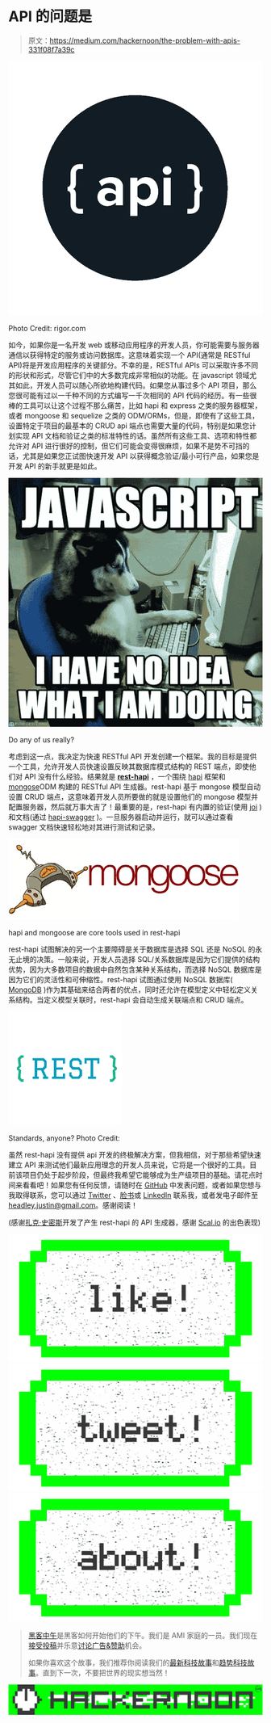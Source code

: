 # API 的问题是

> 原文：<https://medium.com/hackernoon/the-problem-with-apis-331f08f7a39c>

![](img/ec94bebc63c0439ca35d6cf585cbf732.png)

Photo Credit: rigor.com

如今，如果你是一名开发 web 或移动应用程序的开发人员，你可能需要与服务器通信以获得特定的服务或访问数据库。这意味着实现一个 API(通常是 RESTful API)将是开发应用程序的关键部分。不幸的是，RESTful APIs 可以采取许多不同的形状和形式，尽管它们中的大多数完成非常相似的功能。在 javascript 领域尤其如此，开发人员可以随心所欲地构建代码。如果您从事过多个 API 项目，那么您很可能有过以一千种不同的方式编写一千次相同的 API 代码的经历。有一些很棒的工具可以让这个过程不那么痛苦，比如 hapi 和 express 之类的服务器框架，或者 mongoose 和 sequelize 之类的 ODM/ORMs，但是，即使有了这些工具，设置特定于项目的最基本的 CRUD api 端点也需要大量的代码，特别是如果您计划实现 API 文档和验证之类的标准特性的话。虽然所有这些工具、选项和特性都允许对 API 进行很好的控制，但它们可能会变得很麻烦，如果不是势不可挡的话，尤其是如果您正试图快速开发 API 以获得概念验证/最小可行产品，如果您是开发 API 的新手就更是如此。

![](img/d54d2ad344378227c3090b2e551080b4.png)

Do any of us really?

考虑到这一点，我决定为快速 RESTful API 开发创建一个框架。我的目标是提供一个工具，允许开发人员快速设置反映其数据库模式结构的 REST 端点，即使他们对 API 没有什么经验。结果就是 [**rest-hapi**](https://github.com/JKHeadley/rest-hapi) ，一个围绕 [hapi](http://hapijs.com/) 框架和[mongose](http://mongoosejs.com/)ODM 构建的 RESTful API 生成器。rest-hapi 基于 mongose 模型自动设置 CRUD 端点，这意味着开发人员所要做的就是设置他们的 mongose 模型并配置服务器，然后就万事大吉了！最重要的是，rest-hapi 有内置的验证(使用 [joi](https://github.com/hapijs/joi) )和文档(通过 [hapi-swagger](https://github.com/glennjones/hapi-swagger) )。一旦服务器启动并运行，就可以通过查看 swagger 文档快速轻松地对其进行测试和记录。

![](img/e6b3be69445bb160433b4e6533dc9df2.png)![](img/0679d58e0bbcc789c44a33abc0c66193.png)

hapi and mongoose are core tools used in rest-hapi

rest-hapi 试图解决的另一个主要障碍是关于数据库是选择 SQL 还是 NoSQL 的永无止境的决策。一般来说，开发人员选择 SQL/关系数据库是因为它们提供的结构优势，因为大多数项目的数据中自然包含某种关系结构，而选择 NoSQL 数据库是因为它们的灵活性和可伸缩性。rest-hapi 试图通过使用 NoSQL 数据库( [MongoDB](https://www.mongodb.com/) )作为其基础来结合两者的优点，同时还允许在模型定义中轻松定义关系结构。当定义模型关联时，rest-hapi 会自动生成关联端点和 CRUD 端点。

![](img/603d554c41f9dbd35c6e76fb57a2954a.png)

Standards, anyone? Photo Credit:

虽然 rest-hapi 没有提供 api 开发的终极解决方案，但我相信，对于那些希望快速建立 API 来测试他们最新应用理念的开发人员来说，它将是一个很好的工具。目前该项目仍处于起步阶段，但最终我希望它能够成为生产级项目的基础。请花点时间来看看吧！如果您有任何反馈，请随时在 [GitHub](https://github.com/JKHeadley/rest-hapi/issues) 中发表问题，或者如果您想与我取得联系，您可以通过 [Twitter](https://twitter.com/JKHeadley) 、[脸书](https://www.facebook.com/justinkheadley)或 [LinkedIn](https://www.linkedin.com/in/justinkheadley) 联系我，或者发电子邮件至[headley.justin@gmail.com](mailto:headley.justin@gmail.com)。感谢阅读！

(感谢[扎克·史密斯](https://github.com/zacharyclaysmith)开发了产生 rest-hapi 的 API 生成器，感谢 [Scal.io](http://www.scal.io/) 的出色表现)

[![](img/50ef4044ecd4e250b5d50f368b775d38.png)](http://bit.ly/HackernoonFB)[![](img/979d9a46439d5aebbdcdca574e21dc81.png)](https://goo.gl/k7XYbx)[![](img/2930ba6bd2c12218fdbbf7e02c8746ff.png)](https://goo.gl/4ofytp)

> [黑客中午](http://bit.ly/Hackernoon)是黑客如何开始他们的下午。我们是 AMI 家庭的一员。我们现在[接受投稿](http://bit.ly/hackernoonsubmission)并乐意[讨论广告&赞助](mailto:partners@amipublications.com)机会。
> 
> 如果你喜欢这个故事，我们推荐你阅读我们的[最新科技故事](http://bit.ly/hackernoonlatestt)和[趋势科技故事](https://hackernoon.com/trending)。直到下一次，不要把世界的现实想当然！

[![](img/be0ca55ba73a573dce11effb2ee80d56.png)](https://goo.gl/Ahtev1)